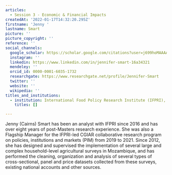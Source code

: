 ```yaml
---
articles:
  - Session 3 - Economic & Financial Impacts
createdAt: '2022-01-17T14:32:20.295Z'
firstname: 'Jenny '
lastname: Smart
picture: ''
picture_copyright: ''
reference: ''
social_channels:
  google_scholar: https://scholar.google.com/citations?user=j699hoMAAAAJ&hl=en
  instagram: ''
  linkedin: https://www.linkedin.com/in/jennifer-smart-16a34321
  mendeley: ''
  orcid_id: 0000-0001-6035-1732
  researchgate: https://www.researchgate.net/profile/Jennifer-Smart
  twitter: ''
  website: ''
  wikipedia: ''
titles_and_institutions:
  - institution: International Food Policy Research Institute (IFPRI), USA
    titles: []

---
```

Jenny (Cairns) Smart has been an analyst with IFPRI since 2016 and has over eight years of post-Masters research experience. She was also a Flagship Manager for the IFPRI-led CGIAR collaborative research program on policies, institutions and markets (PIM) from 2019 to 2021. Since 2012, she has designed and supervised the implementation of several large and complex household-level agricultural surveys in Mozambique, and has performed the cleaning, organization and analysis of several types of cross-sectional, panel and price datasets collected from these surveys, existing national accounts and other sources.